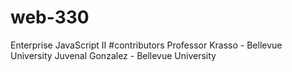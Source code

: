 # web-330
 Enterprise JavaScript II
 #contributors Professor Krasso - Bellevue University Juvenal Gonzalez - Bellevue University
